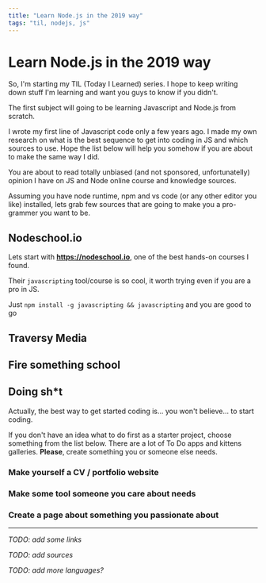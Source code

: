 ```yaml
---
title: "Learn Node.js in the 2019 way"
tags: "til, nodejs, js"
---
```


# Learn Node.js in the 2019 way

So, I'm starting my TIL (Today I Learned) series. I hope to keep writing down stuff I'm learning and want you guys to know if you didn't.

The first subject will going to be learning Javascript and Node.js from scratch.

I wrote my first line of Javascript code only a few years ago. I made my own research on what is the best sequence to get into coding in JS and which sources to use. Hope the list below will help you somehow if you are about to make the same way I did.

You are about to read totally unbiased (and not sponsored, unfortunatelly) opinion I have on JS and Node online course and knowledge sources.

Assuming you have node runtime, npm and vs code (or any other editor you like) installed, lets grab few sources that are going to make you a pro-grammer you want to be.

## Nodeschool.io

Lets start with **https://nodeschool.io**, one of the best hands-on courses I found.

Their `javascripting` tool/course is so cool, it worth trying even if you are a pro in JS.

Just `npm install -g javascripting && javascripting` and you are good to go

## Traversy Media

## Fire something school

## Doing sh*t

Actually, the best way to get started coding is... you won't believe... to start coding.

If you don't have an idea what to do first as a starter project, choose something from the list below. There are a lot of To Do apps and kittens galleries. **Please**, create something you or someone else needs.

### Make yourself a CV / portfolio website

### Make some tool someone you care about needs

### Create a page about something you passionate about

--------

*TODO: add some links*

*TODO: add sources*

*TODO: add more languages?*
